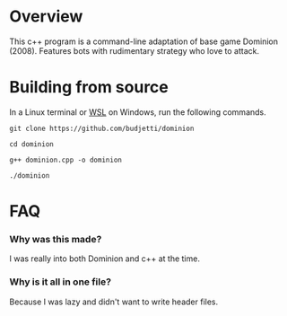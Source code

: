 # Overview
This c++ program is a command-line adaptation of base game Dominion (2008). Features bots with rudimentary strategy who love to attack.

# Building from source
In a Linux terminal or [WSL](https://learn.microsoft.com/en-us/windows/wsl/install) on Windows, run the following commands.

`git clone https://github.com/budjetti/dominion`

`cd dominion`

`g++ dominion.cpp -o dominion`

`./dominion`

# FAQ
### Why was this made?
I was really into both Dominion and c++ at the time.
### Why is it all in one file?
Because I was lazy and didn't want to write header files.
